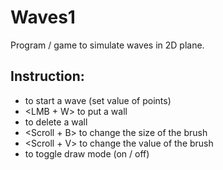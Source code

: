 # Waves1
Program / game to simulate waves in 2D plane.

## Instruction:

  * <LMB > to start a wave (set value of points)
  * <LMB + W> to put a wall
  * <RBM > to delete a wall
  * <Scroll + B> to change the size of the brush
  * <Scroll + V> to change the value of the brush
  * <C > to toggle draw mode (on / off)

